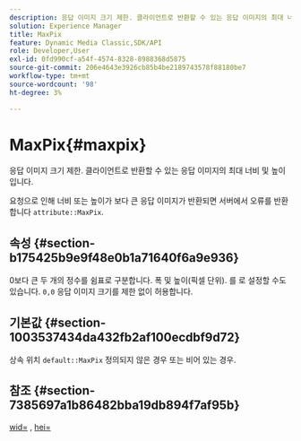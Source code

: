 ```yaml
---
description: 응답 이미지 크기 제한. 클라이언트로 반환할 수 있는 응답 이미지의 최대 너비 및 높이입니다.
solution: Experience Manager
title: MaxPix
feature: Dynamic Media Classic,SDK/API
role: Developer,User
exl-id: 0fd990cf-a54f-4574-8328-8988368d5875
source-git-commit: 206e4643e3926cb85b4be2189743578f88180be7
workflow-type: tm+mt
source-wordcount: '98'
ht-degree: 3%

---
```


# MaxPix{#maxpix}

응답 이미지 크기 제한. 클라이언트로 반환할 수 있는 응답 이미지의 최대 너비 및 높이입니다.

요청으로 인해 너비 또는 높이가 보다 큰 응답 이미지가 반환되면 서버에서 오류를 반환합니다 `attribute::MaxPix`.

## 속성 {#section-b175425b9e9f48e0b1a71640f6a9e936}

0보다 큰 두 개의 정수를 쉼표로 구분합니다. 폭 및 높이(픽셀 단위). 를 로 설정할 수도 있습니다. `0,0` 응답 이미지 크기를 제한 없이 허용합니다.

## 기본값 {#section-1003537434da432fb2af100ecdbf9d72}

상속 위치 `default::MaxPix` 정의되지 않은 경우 또는 비어 있는 경우.

## 참조 {#section-7385697a1b86482bba19db894f7af95b}

[wid=](../../../../../is-api/http-ref/image-serving-api-ref/c-http-protocol-reference/c-command-reference/r-is-http-wid.md#reference-bfeadcb67bf4485f851eb21345527e47) , [hei=](../../../../../is-api/http-ref/image-serving-api-ref/c-http-protocol-reference/c-command-reference/r-is-http-hei.md#reference-6d6f556ccc0e4b98a815e8a5c1944a96)
